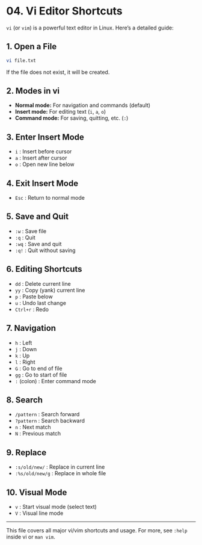 
# 04. Vi Editor Shortcuts

`vi` (or `vim`) is a powerful text editor in Linux. Here’s a detailed guide:

## 1. Open a File
```bash
vi file.txt
```
If the file does not exist, it will be created.

## 2. Modes in vi
- **Normal mode:** For navigation and commands (default)
- **Insert mode:** For editing text (`i`, `a`, `o`)
- **Command mode:** For saving, quitting, etc. (`:`)

## 3. Enter Insert Mode
- `i` : Insert before cursor
- `a` : Insert after cursor
- `o` : Open new line below

## 4. Exit Insert Mode
- `Esc` : Return to normal mode

## 5. Save and Quit
- `:w` : Save file
- `:q` : Quit
- `:wq` : Save and quit
- `:q!` : Quit without saving

## 6. Editing Shortcuts
- `dd` : Delete current line
- `yy` : Copy (yank) current line
- `p` : Paste below
- `u` : Undo last change
- `Ctrl+r` : Redo

## 7. Navigation
- `h` : Left
- `j` : Down
- `k` : Up
- `l` : Right
- `G` : Go to end of file
- `gg` : Go to start of file
- `:` (colon) : Enter command mode

## 8. Search
- `/pattern` : Search forward
- `?pattern` : Search backward
- `n` : Next match
- `N` : Previous match

## 9. Replace
- `:s/old/new/` : Replace in current line
- `:%s/old/new/g` : Replace in whole file

## 10. Visual Mode
- `v` : Start visual mode (select text)
- `V` : Visual line mode

---

This file covers all major vi/vim shortcuts and usage. For more, see `:help` inside vi or `man vim`.
